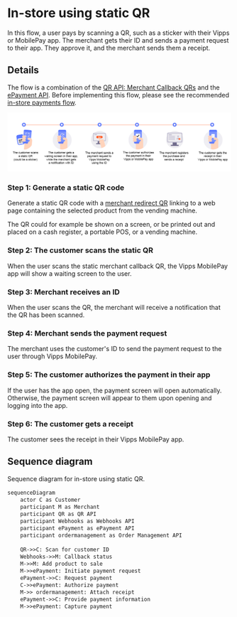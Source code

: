 <!-- START_METADATA
---
title: In-store using static QR flow
sidebar_label: In-store using static QR
sidebar_position: 40
hide_table_of_contents: true
pagination_next: null
pagination_prev: null
---
END_METADATA -->

# In-store using static QR

In this flow, a user pays by scanning a QR, such as a sticker with their Vipps or MobilePay app. The merchant gets their ID and sends a payment request to their app. They approve it, and the merchant sends them a receipt.

## Details

The flow is a combination of the
[QR API: Merchant Callback QRs](https://developer.vippsmobilepay.com/docs/APIs/qr-api/vipps-qr-api#merchant-callback-qr-codes)
and the
[ePayment API](https://developer.vippsmobilepay.com/docs/APIs/epayment-api).
Before implementing this flow, please see the recommended [in-store payments flow](../in-store/README.md).

![User scans QR. Merchant gets ID and sends payment. User pays and gets receipt.](images/static_qr_at_pos.png)

### Step 1: Generate a static QR code

Generate a static QR code with a
[merchant redirect QR](https://developer.vippsmobilepay.com/docs/APIs/qr-api/vipps-qr-api#merchant-redirect-qr-codes)
linking to a web page containing the selected product from the vending machine.

The QR could for example be shown on a screen,
or be printed out and placed on a cash register, a portable POS, or a vending machine.

### Step 2: The customer scans the static QR

When the user scans the static merchant callback QR, the Vipps MobilePay app will show a waiting screen to the user.

### Step 3: Merchant receives an ID

When the user scans the QR, the merchant will receive a notification that the QR has been scanned.

### Step 4: Merchant sends the payment request

The merchant uses the customer's ID to send the payment request to the user through Vipps MobilePay.

### Step 5: The customer authorizes the payment in their app

If the user has the app open, the payment screen will open automatically.
Otherwise, the payment screen will appear to them upon opening and logging into the app.

### Step 6: The customer gets a receipt

The customer sees the receipt in their Vipps MobilePay app.

## Sequence diagram

Sequence diagram for in-store using static QR.

``` mermaid
sequenceDiagram
    actor C as Customer
    participant M as Merchant
    participant QR as QR API
    participant Webhooks as Webhooks API
    participant ePayment as ePayment API
    participant ordermanagement as Order Management API

    QR->>C: Scan for customer ID
    Webhooks->>M: Callback status
    M->>M: Add product to sale
    M->>ePayment: Initiate payment request
    ePayment->>C: Request payment
    C->>ePayment: Authorize payment
    M->> ordermanagement: Attach receipt
    ePayment->>C: Provide payment information
    M->>ePayment: Capture payment
```
